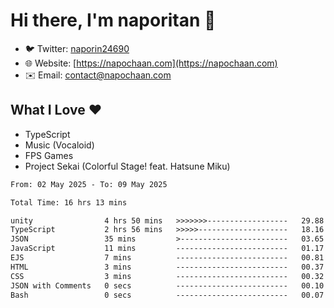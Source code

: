 # Hi there, I'm naporitan 👋

- 🐦 Twitter: [naporin24690](https://twitter.com/naporin24690)
- 🌐 Website: [https://napochaan.com](https://napochaan.com)
- ✉️ Email: [contact@napochaan.com](mailto:contact@napochaan.com)

## What I Love ❤️
- TypeScript
- Music (Vocaloid)
- FPS Games
- Project Sekai (Colorful Stage! feat. Hatsune Miku)

<!--START_SECTION:waka-->

```txt
From: 02 May 2025 - To: 09 May 2025

Total Time: 16 hrs 13 mins

unity                4 hrs 50 mins   >>>>>>>------------------   29.88 %
TypeScript           2 hrs 56 mins   >>>>>--------------------   18.16 %
JSON                 35 mins         >------------------------   03.65 %
JavaScript           11 mins         -------------------------   01.17 %
EJS                  7 mins          -------------------------   00.81 %
HTML                 3 mins          -------------------------   00.37 %
CSS                  3 mins          -------------------------   00.32 %
JSON with Comments   0 secs          -------------------------   00.10 %
Bash                 0 secs          -------------------------   00.07 %
```

<!--END_SECTION:waka-->

